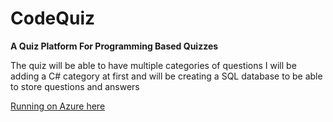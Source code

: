 # CodeQuiz
**A Quiz Platform For Programming Based Quizzes**

The quiz will be able to have multiple categories of questions
I will be adding a C# category at first and will be creating a SQL database to be able to store questions and answers

[Running on Azure here](http://codequiz.azurewebsites.net)

